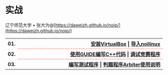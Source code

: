 # 实战

辽宁师范大学 &bull; 张大为@[https://daweizh.github.io/noip/](https://daweizh.github.io/noip/)

<table style="border:none;width:100%;">
  <tr>
    <th style="border:0px;text-align:left;width:50px;">01.</th>
    <th style="border:0px; border-bottom:1px dashed red;width:100%;" align="right">
      <a href='01/1.vbox.html'>安装VirtualBox</a> |
      <a href='01/2.import.html'>导入noilinux</a>
    </th>
  </tr>
  <tr>
    <th style="border:0px;text-align:left;width:50px;">02.</th>
    <th style="border:0px; border-bottom:1px dashed red;width:100%;" align="right">
      <a href='02/1.guide.html'>使用GUIDE编写C++代码</a> |
      <a href='02/2.race.html'>调试竞赛程序</a>
    </th>
  </tr>
  <tr>
    <th style="border:0px;text-align:left;width:50px;">03.</th>
    <th style="border:0px; border-bottom:1px dashed red;width:100%;" align="right">
      <a href='03/1.test.html'>编写测试程序</a> |
      <a href='03/2.arbiter.html'>判题程序Arbiter使用说明</a>
    </th>
  </tr>
</table>

